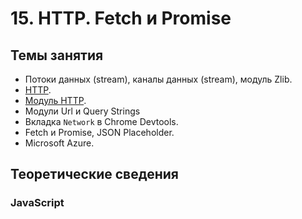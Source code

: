 # 15. HTTP. Fetch и Promise

## Темы занятия

- Потоки данных (stream), каналы данных (stream), модуль Zlib.
- [HTTP](https://ru.wikipedia.org/wiki/HTTP).
- [Модуль HTTP](https://nodejs.org/api/http.html).
- Модули Url и Query Strings
- Вкладка `Network` в Chrome Devtools.
- Fetch и Promise, JSON Placeholder.
- Microsoft Azure.

## Теоретические сведения

### JavaScript

<script-button/>